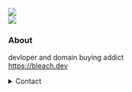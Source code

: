 ![](https://raw.githubusercontent.com/BleachDrinker420/BleachDrinker420/main/60e5c009d2da4.gif)  
![](https://komarev.com/ghpvc/?username=bleachdrinker420&style=flat-square&label=Garfield+Cube+Views)

### About
devloper and domain buying addict  
https://bleach.dev  

<details>
  <summary>Contact</summary>
  
  - Discord: `Bleach#0136`   
  - Email: `me@bleach.dev`
</details>
